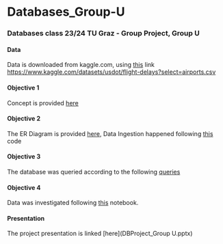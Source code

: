 # Databases_Group-U
### Databases class 23/24 TU Graz - Group Project, Group U
#### Data
Data is downloaded from kaggle.com, using [this](https://www.kaggle.com/datasets/usdot/flight-delays?select=airports.csv) link https://www.kaggle.com/datasets/usdot/flight-delays?select=airports.csv

#### Objective 1
Concept is provided [here]([example.txt](https://github.com/Rennacker54/Databases_Group-U/blob/main/Objective%201_DBConcept_Group%20U.pdf))
#### Objective 2
The ER Diagram is provided [here]([example.txt](https://github.com/Rennacker54/Databases_Group-U/blob/main/Objective%202_ER%20Diagram.png)), Data Ingestion happened following [this]([example.txt](https://github.com/Rennacker54/Databases_Group-U/blob/main/Objective%202_Data%20Ingestion.sql)) code
#### Objective 3
The database was queried according to the following [queries]([example.txt](https://github.com/Rennacker54/Databases_Group-U/blob/main/Objective%203_Queries.sql))
#### Objective 4
Data was investigated following [this]([example.txt](https://github.com/Rennacker54/Databases_Group-U/blob/main/Objective%204_Presenting%20Results.ipynb)https://github.com/Rennacker54/Databases_Group-U/blob/main/Objective%204_Presenting%20Results.ipynb) notebook.
#### Presentation
The project presentation is linked [here](DBProject_Group U.pptx)

